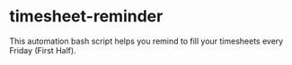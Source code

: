 # timesheet-reminder
This automation bash script helps you remind to fill your timesheets every Friday (First Half).
